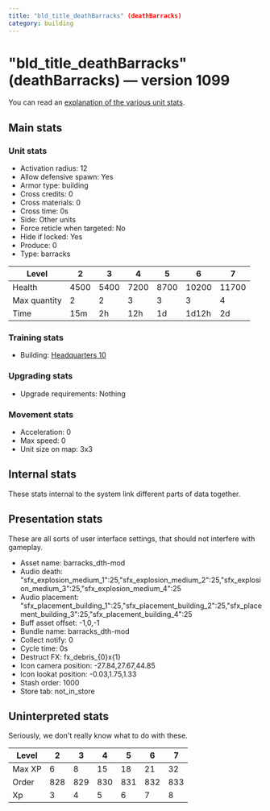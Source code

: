 ```yaml
---
title: "bld_title_deathBarracks" (deathBarracks)
category: building
---
```


# "bld_title_deathBarracks" (deathBarracks) — version 1099

You can read an [explanation  of the various unit stats](unitexplained.md).

## Main stats

### Unit stats

  * Activation radius: 12
  * Allow defensive spawn: Yes
  * Armor type: building
  * Cross credits: 0
  * Cross materials: 0
  * Cross time: 0s
  * Side: Other units
  * Force reticle when targeted: No
  * Hide if locked: Yes
  * Produce: 0
  * Type: barracks

|Level       |2   |3   |4   |5   |6    |7    |
|------------|----|----|----|----|-----|-----|
|Health      |4500|5400|7200|8700|10200|11700|
|Max quantity|2   |2   |3   |3   |3    |4    |
|Time        |15m |2h  |12h |1d  |1d12h|2d   |


### Training stats

  * Building: [Headquarters 10](smugglerHQ.html)

### Upgrading stats

  * Upgrade requirements: Nothing

### Movement stats

  * Acceleration: 0
  * Max speed: 0
  * Unit size on map: 3x3

## Internal stats

These stats internal to the system link different parts of data together.


## Presentation stats

These are all sorts of user interface settings, that should not interfere with gameplay.

  * Asset name: barracks_dth-mod
  * Audio death: "sfx_explosion_medium_1":25,"sfx_explosion_medium_2":25,"sfx_explosion_medium_3":25,"sfx_explosion_medium_4":25
  * Audio placement: "sfx_placement_building_1":25,"sfx_placement_building_2":25,"sfx_placement_building_3":25,"sfx_placement_building_4":25
  * Buff asset offset: -1,0,-1
  * Bundle name: barracks_dth-mod
  * Collect notify: 0
  * Cycle time: 0s
  * Destruct FX: fx_debris_{0}x{1}
  * Icon camera position: -27.84,27.67,44.85
  * Icon lookat position: -0.03,1.75,1.33
  * Stash order: 1000
  * Store tab: not_in_store

## Uninterpreted stats

Seriously, we don't really know what to do with these.

|Level |2  |3  |4  |5  |6  |7  |
|------|---|---|---|---|---|---|
|Max XP|6  |8  |15 |18 |21 |32 |
|Order |828|829|830|831|832|833|
|Xp    |3  |4  |5  |6  |7  |8  |



